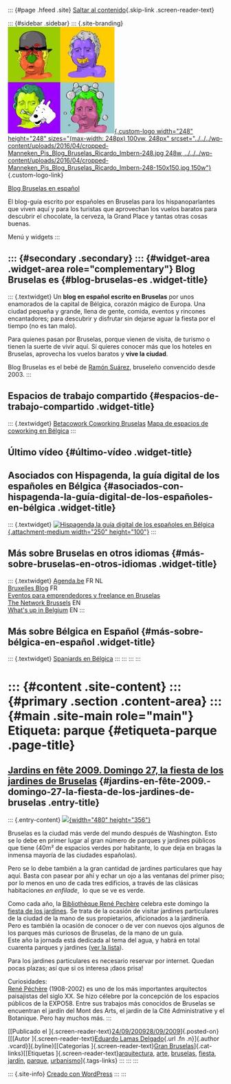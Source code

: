 ::: {#page .hfeed .site}
[Saltar al contenido](index.html#content){.skip-link
.screen-reader-text}

::: {#sidebar .sidebar}
::: {.site-branding}
[![](../../../wp-content/uploads/2016/04/cropped-Manneken_Pis_Blog_Bruselas_Ricardo_Imbern-248.jpg){.custom-logo
width="248" height="248" sizes="(max-width: 248px) 100vw, 248px"
srcset="../../../wp-content/uploads/2016/04/cropped-Manneken_Pis_Blog_Bruselas_Ricardo_Imbern-248.jpg 248w, ../../../wp-content/uploads/2016/04/cropped-Manneken_Pis_Blog_Bruselas_Ricardo_Imbern-248-150x150.jpg 150w"}](../../../index.html){.custom-logo-link}

[Blog Bruselas en español](../../../index.html)

El blog-guía escrito por españoles en Bruselas para los hispanoparlantes
que viven aquí y para los turistas que aprovechan los vuelos baratos
para descubrir el chocolate, la cerveza, la Grand Place y tantas otras
cosas buenas.

Menú y widgets
:::

::: {#secondary .secondary}
::: {#widget-area .widget-area role="complementary"}
Blog Bruselas es {#blog-bruselas-es .widget-title}
----------------

::: {.textwidget}
Un **blog en español escrito en Bruselas** por unos enamorados de la
capital de Bélgica, corazón mágico de Europa. Una ciudad pequeña y
grande, llena de gente, comida, eventos y rincones encantadores; para
descubrir y disfrutar sin dejarse aguar la fiesta por el tiempo (no es
tan malo).

Para quienes pasan por Bruselas, porque vienen de visita, de turismo o
tienen la suerte de vivir aquí. Sí quieres conocer más que los hoteles
en Bruselas, aprovecha los vuelos baratos y **vive la ciudad**.

Blog Bruselas es el bebé de [Ramón Suárez](http://www.ramonsuarez.com),
bruseleño convencido desde 2003.
:::

Espacios de trabajo compartido {#espacios-de-trabajo-compartido .widget-title}
------------------------------

::: {.textwidget}
[Betacowork Coworking Bruselas](http://www.betacowork.com) [Mapa de
espacios de coworking en Bélgica](http://coworkingbelgium.com)
:::

Último vídeo {#último-vídeo .widget-title}
------------

Asociados con Hispagenda, la guía digital de los españoles en Bélgica {#asociados-con-hispagenda-la-guía-digital-de-los-españoles-en-bélgica .widget-title}
---------------------------------------------------------------------

::: {.textwidget}
[![Hispagenda,la guía digital de los españoles en
Bélgica](../../../wp-content/uploads/2010/04/Hispagenda-250px.gif "Hispagenda, la guía digital de los españoles en Bélgica"){.attachment-medium
width="250" height="100"}](http://www.hispagenda.com)
:::

Más sobre Bruselas en otros idiomas {#más-sobre-bruselas-en-otros-idiomas .widget-title}
-----------------------------------

::: {.textwidget}
[Agenda.be](http://www.agenda.be) FR NL\
[Bruxelles Blog](http://www.bxlblog.be/) FR\
[Eventos para emprendedores y freelance en
Bruselas](http://www.betacowork.com/events/)\
[The Network
Brussels](http://groups.yahoo.com/group/TheNetworkBrussels/) EN\
[What\'s up in Belgium](http://www.whatsupin.be/) EN
:::

Más sobre Bélgica en Español {#más-sobre-bélgica-en-español .widget-title}
----------------------------

::: {.textwidget}
[Spaniards en Bélgica](http://www.spaniards.es/paises/belgica)
:::
:::
:::
:::

::: {#content .site-content}
::: {#primary .section .content-area}
::: {#main .site-main role="main"}
Etiqueta: parque {#etiqueta-parque .page-title}
================

[Jardins en fête 2009. Domingo 27, la fiesta de los jardines de Bruselas](../../../index.html?p=625) {#jardins-en-fête-2009.-domingo-27-la-fiesta-de-los-jardines-de-bruselas .entry-title}
----------------------------------------------------------------------------------------------------

::: {.entry-content}
[![](http://213.246.214.244/lizardtech/iserv/getimage?cat=bvrpvisit&item=/JARDINSenFETE_2009/JARDINSenFETE_2009_0000.djvu&wid=600&hei=600&method=scale){width="480"
height="356"}](http://www.blogbruselas.com/blog/tag/parque/void(0);)

Bruselas es la ciudad más verde del mundo después de Washington. Esto se
lo debe en primer lugar al gran número de parques y jardines públicos
que tiene (40m² de espacios verdes por habitante, lo que deja en bragas
la inmensa mayoría de las ciudades españolas).

Pero se lo debe también a la gran cantidad de jardines particulares que
hay aquí. Basta con pasear por ahí y echar un ojo a las ventanas del
primer piso; por lo menos en uno de cada tres edificios, a través de las
clásicas habitaciones *en enfilade*,  lo que se ve es verde.

Como cada año, la [Bibliothèque René Pechère](http://www.bvrp.net/)
celebra este domingo la [fiesta de los
jardines](http://jardinsenfete.bvrp.net/main/dynmenu.aspx?lg=FR). Se
trata de la ocasión de visitar jardines particulares de la ciudad de la
mano de sus propietarios, aficionados a la jardinería.\
Pero es también la ocasión de conocer o de ver con nuevos ojos algunos
de los parques más curiosos de Bruselas, de la mano de un guía.\
Este año la jornada está dedicada al tema del agua, y habrá en total
cuarenta parques y jardines ([ver la
lista](http://jardinsenfete.bvrp.net/main/default.aspx?lg=FR)).

Para los jardines particulares es necesario reservar por internet.
Quedan pocas plazas; así que si os interesa ¡daos prisa!

Curiosidades:\
[René Péchère](http://www.bvrp.net/main/home.aspx?pager=A03_02)
(1908-2002) es uno de los más importantes arquitectos paisajistas del
siglo XX. Se hizo célebre por la concepción de los espacios públicos de
la EXPO58. Entre sus trabajos más conocidos de Bruselas se encuentran el
jardín del Mont des Arts, el jardín de la Cité Administrative y el
Botanique. Pero hay muchos más.
:::

[[Publicado el
]{.screen-reader-text}[24/09/200928/09/2009](../../../index.html?p=625)]{.posted-on}[[[Autor
]{.screen-reader-text}[Eduardo Lamas
Delgado](../../author/eduardo/index.html){.url .fn .n}]{.author
.vcard}]{.byline}[[Categorías ]{.screen-reader-text}[Gran
Bruselas](../../category/gran-bruselas/index.html)]{.cat-links}[[Etiquetas
]{.screen-reader-text}[arquitectura](../arquitectura/index.html),
[arte](../arte/index.html), [bruselas](../bruselas/index.html),
[fiesta](../fiesta/index.html), [jardín](../jardin/index.html),
[parque](index.html), [urbanismo](../urbanismo/index.html)]{.tags-links}
:::
:::
:::

::: {.site-info}
[Creado con WordPress](https://es.wordpress.org/)
:::
:::
